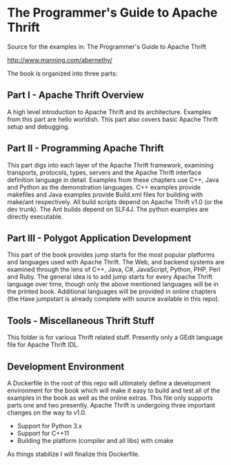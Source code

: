 The Programmer's Guide to Apache Thrift
=======================================

Source for the examples in: The Programmer's Guide to Apache Thrift

http://www.manning.com/abernethy/

The book is organized into three parts:

Part I - Apache Thrift Overview
-------------------------------

A high level introduction to Apache Thrift and its architecture. Examples from this part are hello worldish. This part also covers basic Apache Thrift setup and debugging.

Part II - Programming Apache Thrift
-----------------------------------

This part digs into each layer of the Apache Thrift framework, examining transports, protocols, types, servers and the Apache Thrift interface definition language in detail. Examples from these chapters use C++, Java and Python as the demonstration languages. C++ examples provide makefiles and Java examples provide Build.xml files for building with make/ant respectively. All build scripts depend on Apache Thrift v1.0 (or the dev trunk). The Ant builds depend on SLF4J. The python examples are directly executable.

Part III - Polygot Application Development
------------------------------------------

This part of the book provides jump starts for the most popular platforms and languages used with Apache Thrift. The Web, and backend systems are examined through the lens of C++, Java, C#, JavaScript, Python, PHP, Perl and Ruby. The general idea is to add jump starts for every Apache Thrift language over time, though only the above mentioned languages will be in the printed book. Additional languages will be provided in online chapters (the Haxe jumpstart is already complete with source available in this repo).

Tools - Miscellaneous Thrift Stuff
----------------------------------

This folder is for various Thrift related stuff. Presently only a GEdit language file for Apache Thrift IDL.

Development Environment
-----------------------

A Dockerfile in the root of this repo will ultimately define a development environment for the book which will make it easy to build and test all of the examples in the book as well as the online extras. This file only supports parts one and two presently. Apache Thrift is undergoing three important changes on the way to v1.0. 

 - Support for Python 3.x
 - Support for C++11
 - Building the platform (compiler and all libs) with cmake

As things stabilize I will finalize this Dockerfile.
